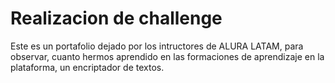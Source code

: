 <h1>Realizacion de challenge</h1>
<p>Este es un portafolio dejado por los intructores de ALURA LATAM, para observar, cuanto hermos aprendido 
en las formaciones de aprendizaje en la plataforma, un encriptador de textos.</p>
